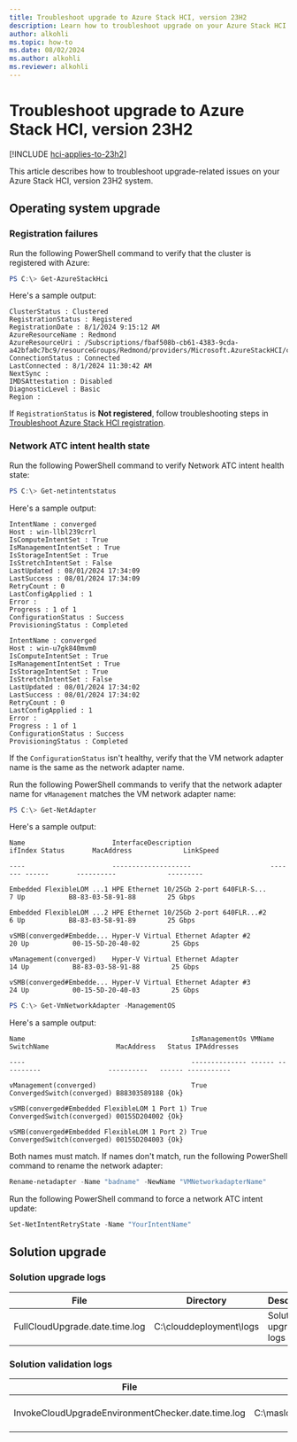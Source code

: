 ```yaml
---
title: Troubleshoot upgrade to Azure Stack HCI, version 23H2
description: Learn how to troubleshoot upgrade on your Azure Stack HCI system. 
author: alkohli
ms.topic: how-to
ms.date: 08/02/2024
ms.author: alkohli
ms.reviewer: alkohli
---
```


# Troubleshoot upgrade to Azure Stack HCI, version 23H2

[!INCLUDE [hci-applies-to-23h2](../../includes/hci-applies-to-23h2.md)]

This article describes how to troubleshoot upgrade-related issues on your Azure Stack HCI, version 23H2 system.

## Operating system upgrade

### Registration failures

Run the following PowerShell command to verify that the cluster is registered with Azure:

```powershell
PS C:\> Get-AzureStackHci
```

Here's a sample output:

```output
ClusterStatus : Clustered
RegistrationStatus : Registered
RegistrationDate : 8/1/2024 9:15:12 AM
AzureResourceName : Redmond
AzureResourceUri : /Subscriptions/fbaf508b-cb61-4383-9cda-a42bfa0c7bc9/resourceGroups/Redmond/providers/Microsoft.AzureStackHCI/clusters/Redmond
ConnectionStatus : Connected
LastConnected : 8/1/2024 11:30:42 AM
NextSync :
IMDSAttestation : Disabled
DiagnosticLevel : Basic
Region :
```

If `RegistrationStatus` is **Not registered**, follow troubleshooting steps in [Troubleshoot Azure Stack HCI registration](../deploy/troubleshoot-hci-registration.md).

### Network ATC intent health state

Run the following PowerShell command to verify Network ATC intent health state:

```powershell
PS C:\> Get-netintentstatus
```

Here's a sample output:

```output
IntentName : converged
Host : win-llbl239crrl
IsComputeIntentSet : True
IsManagementIntentSet : True
IsStorageIntentSet : True
IsStretchIntentSet : False
LastUpdated : 08/01/2024 17:34:09
LastSuccess : 08/01/2024 17:34:09 
RetryCount : 0
LastConfigApplied : 1
Error :
Progress : 1 of 1
ConfigurationStatus : Success
ProvisioningStatus : Completed
```

```output
IntentName : converged
Host : win-u7gk840mvm0
IsComputeIntentSet : True
IsManagementIntentSet : True 
IsStorageIntentSet : True
IsStretchIntentSet : False
LastUpdated : 08/01/2024 17:34:02
LastSuccess : 08/01/2024 17:34:02 
RetryCount : 0
LastConfigApplied : 1
Error :
Progress : 1 of 1
ConfigurationStatus : Success
ProvisioningStatus : Completed
```

If the `ConfigurationStatus` isn't healthy, verify that the VM network adapter name is the same as the network adapter name.

Run the following PowerShell commands to verify that the network adapter name for `vManagement` matches the VM network adapter name:

```powershell
PS C:\> Get-NetAdapter
```

Here's a sample output:

```output
Name                      InterfaceDescription                    ifIndex Status       MacAddress             LinkSpeed 

----                      --------------------                    ------- ------       ----------             --------- 

Embedded FlexibleLOM ...1 HPE Ethernet 10/25Gb 2-port 640FLR-S...       7 Up           B8-83-03-58-91-88        25 Gbps 

Embedded FlexibleLOM ...2 HPE Ethernet 10/25Gb 2-port 640FLR...#2       6 Up           B8-83-03-58-91-89        25 Gbps 

vSMB(converged#Embedde... Hyper-V Virtual Ethernet Adapter #2          20 Up           00-15-5D-20-40-02        25 Gbps 

vManagement(converged)    Hyper-V Virtual Ethernet Adapter             14 Up           B8-83-03-58-91-88        25 Gbps 

vSMB(converged#Embedde... Hyper-V Virtual Ethernet Adapter #3          24 Up           00-15-5D-20-40-03        25 Gbps 
```

```powershell
PS C:\> Get-VmNetworkAdapter -ManagementOS 
```

Here's a sample output:

```output
Name                                          IsManagementOs VMName SwitchName                 MacAddress   Status IPAddresses 

----                                          -------------- ------ ----------                 ----------   ------ ----------- 

vManagement(converged)                        True                  ConvergedSwitch(converged) B88303589188 {Ok} 

vSMB(converged#Embedded FlexibleLOM 1 Port 1) True                  ConvergedSwitch(converged) 00155D204002 {Ok} 

vSMB(converged#Embedded FlexibleLOM 1 Port 2) True                  ConvergedSwitch(converged) 00155D204003 {Ok} 
```

Both names must match. If names don't match, run the following PowerShell command to rename the network adapter:

```powershell
Rename-netadapter -Name "badname" -NewName "VMNetworkadapterName"
```

Run the following PowerShell command to force a network ATC intent update:

```powershell
Set-NetIntentRetryState -Name "YourIntentName"
```

## Solution upgrade

### Solution upgrade logs

| File              | Directory       | Description |
|-------------------|-----------------|-------------|
| FullCloudUpgrade.date.time.log | C:\clouddeployment\logs | Solution upgrade logs |

### Solution validation logs

| File              | Directory       | Description |
|-------------------|-----------------|-------------|
| InvokeCloudUpgradeEnvironmentChecker.date.time.log | C:\maslogs\lcmecelitelogs | Solution validation logs |
